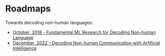 # Roadmaps
Towards decoding non-human languages:

* [October, 2018 - Fundamental ML Research for Decoding Non-human Language](ai.md)
* [December, 2022 - Decoding Non-human Communication with Artificial Intelligence](roadmap-2022.md)
